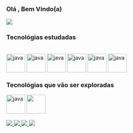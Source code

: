 ### Olá , Bem Vindo(a)

<div>
  <img  src ="https://github-readme-stats.vercel.app/api/top-langs/?username=luk-z0&layout=compact&theme=github_dark" >
</div> 
<h3>Tecnológias estudadas</h3>
<div style = "display: inline_block"><br>
            <img align = "center" alt = "java" height = "50" weigth = "40"src="https://cdn.jsdelivr.net/gh/devicons/devicon/icons/java/java-plain.svg"/>
            <img align = "center" alt = "java" height = "50" weigth = "40"src="https://cdn.jsdelivr.net/gh/devicons/devicon/icons/html5/html5-plain.svg"/>
            <img align = "center" alt = "java" height = "50" weigth = "40"src="https://cdn.jsdelivr.net/gh/devicons/devicon/icons/css3/css3-plain.svg"/>
            <img align = "center" alt = "java" height = "50" weigth = "40"src="https://cdn.jsdelivr.net/gh/devicons/devicon/icons/javascript/javascript-original.svg" /> 
            <img align = "center" alt = "java" height = "50" weigth = "40"src="https://cdn.jsdelivr.net/gh/devicons/devicon/icons/kotlin/kotlin-original.svg" />         
            <img align = "center" alt = "java" height = "50" weigth = "40"src="https://cdn.jsdelivr.net/gh/devicons/devicon/icons/android/android-plain.svg" />
</div>
<h3>Tecnológias que vão ser exploradas</h3>
<div style = "display: inline_block">
  <img align = "center" alt = "java" height = "50" weigth = "40"src="https://cdn.jsdelivr.net/gh/devicons/devicon/icons/react/react-original.svg"/>
  <img align = "center" height = "50" weigth = "40"src="https://cdn.jsdelivr.net/gh/devicons/devicon/icons/vuejs/vuejs-original.svg">
</div>
<br>
<div> 
  <a href= "https://www.facebook.com/Lukaz.Luz/" target = "_blank">
  <img src = "https://img.shields.io/badge/Facebook-1877F2?style=for-the-badge&logo=facebook&logoColor=white">
  </a>
  <a href= "https://www.instagram.com/lukas.luuuz/" target = "_blank"> 
  <img src = "https://img.shields.io/badge/Instagram-E4405F?style=for-the-badge&logo=instagram&logoColor=white">
  </a>
  <a href= "https://www.linkedin.com/in/lucas-gabriel-2492101a3/" target = "_blank">
  <img src = "https://img.shields.io/badge/LinkedIn-0077B5?style=for-the-badge&logo=linkedin&logoColor=white">
  </a>
  <a href= "https://github.com/luk-z0" target = "_blank">
  <img src = "https://img.shields.io/badge/GitHub-100000?style=for-the-badge&logo=github&logoColor=white">  
  </a>
</div>
